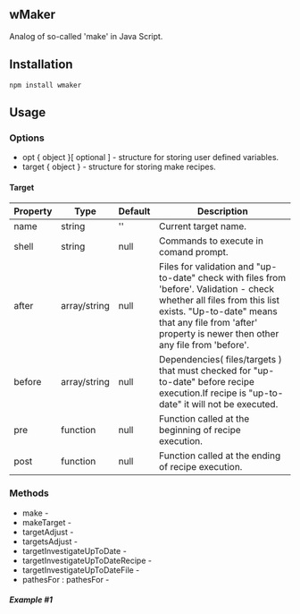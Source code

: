 
## wMaker
Analog of so-called 'make' in Java Script.

## Installation
```terminal
npm install wmaker
```

## Usage
### Options
* opt { object }[ optional ] - structure for storing user defined variables.
* target { object } - structure for storing make recipes.

<!-- #### Opt Description will be here-->

#### Target
|  Property 	| Type  	|  Default 	| Description  	|
|---	|---	|---	|---	|
|name |string| '' |Current target name.
|shell|string|null|Commands to execute in comand prompt.
|after|array/string|null|Files for validation and "up-to-date" check with files from 'before'. Validation - check whether all files from this list exists. "Up-to-date" means that any file from 'after' property is newer then other any file from 'before'.
|before|array/string|null|Dependencies( files/targets ) that must checked for "up-to-date" before recipe execution.If recipe is "up-to-date" it will not be executed.
|pre|function|null|Function called at the beginning of recipe execution.
|post|function|null|Function called at the ending of recipe execution.

### Methods
* make -
* makeTarget -
* targetAdjust -
* targetsAdjust -
* targetInvestigateUpToDate -
* targetInvestigateUpToDateRecipe -
* targetInvestigateUpToDateFile -
* pathesFor : pathesFor -

##### Example #1
```javascript

```

